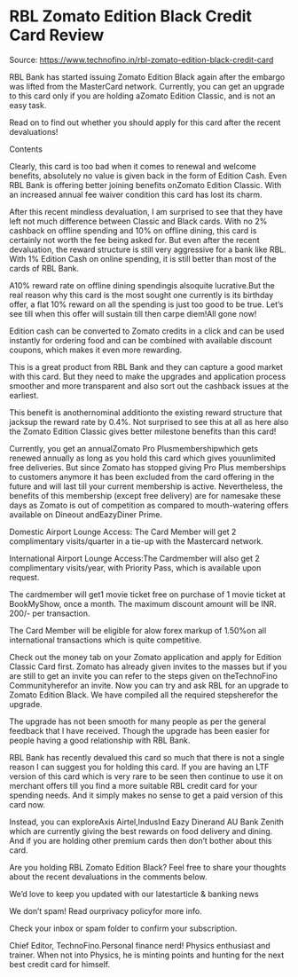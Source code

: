 # RBL Zomato Edition Black Credit Card Review

Source: https://www.technofino.in/rbl-zomato-edition-black-credit-card

RBL Bank has started issuing Zomato Edition Black again after the embargo was lifted from the MasterCard network. Currently, you can get an upgrade to this card only if you are holding aZomato Edition Classic, and is not an easy task.

Read on to find out whether you should apply for this card after the recent devaluations!

Contents

Clearly, this card is too bad when it comes to renewal and welcome benefits, absolutely no value is given back in the form of Edition Cash. Even RBL Bank is offering better joining benefits onZomato Edition Classic. With an increased annual fee waiver condition this card has lost its charm.

After this recent mindless devaluation, I am surprised to see that they have left not much difference between Classic and Black cards. With no 2% cashback on offline spending and 10% on offline dining, this card is certainly not worth the fee being asked for. But even after the recent devaluation, the reward structure is still very aggressive for a bank like RBL. With 1% Edition Cash on online spending, it is still better than most of the cards of RBL Bank.

A10% reward rate on offline dining spendingis alsoquite lucrative.But the real reason why this card is the most sought one currently is its birthday offer, a flat 10% reward on all the spending is just too good to be true. Let’s see till when this offer will sustain till then carpe diem!All gone now!

Edition cash can be converted to Zomato credits in a click and can be used instantly for ordering food and can be combined with available discount coupons, which makes it even more rewarding.

This is a great product from RBL Bank and they can capture a good market with this card. But they need to make the upgrades and application process smoother and more transparent and also sort out the cashback issues at the earliest.

This benefit is anothernominal additionto the existing reward structure that jacksup the reward rate by 0.4%. Not surprised to see this at all as here also the Zomato Edition Classic gives better milestone benefits than this card!

Currently, you get an annualZomato Pro Plusmembershipwhich gets renewed annually as long as you hold this card which gives youunlimited free deliveries. But since Zomato has stopped giving Pro Plus memberships to customers anymore it has been excluded from the card offering in the future and will last till your current membership is active. Nevertheless, the benefits of this membership (except free delivery) are for namesake these days as Zomato is out of competition as compared to mouth-watering offers available on Dineout andEazyDiner Prime.

Domestic Airport Lounge Access: The Card Member will get 2 complimentary visits/quarter in a tie-up with the Mastercard network.

International Airport Lounge Access:The Cardmember will also get 2 complimentary visits/year, with Priority Pass, which is available upon request.

The cardmember will get1 movie ticket free on purchase of 1 movie ticket at BookMyShow, once a month. The maximum discount amount will be INR. 200/- per transaction.

The Card Member will be eligible for alow forex markup of 1.50%on all international transactions which is quite competitive.

Check out the money tab on your Zomato application and apply for Edition Classic Card first. Zomato has already given invites to the masses but if you are still to get an invite you can refer to the steps given on theTechnoFino Communityherefor an invite. Now you can try and ask RBL for an upgrade to Zomato Edition Black. We have compiled all the required stepsherefor the upgrade.

The upgrade has not been smooth for many people as per the general feedback that I have received. Though the upgrade has been easier for people having a good relationship with RBL Bank.

RBL Bank has recently devalued this card so much that there is not a single reason I can suggest you for holding this card. If you are having an LTF version of this card which is very rare to be seen then continue to use it on merchant offers till you find a more suitable RBL credit card for your spending needs. And it simply makes no sense to get a paid version of this card now.

Instead, you can exploreAxis Airtel,IndusInd Eazy Dinerand AU Bank Zenith which are currently giving the best rewards on food delivery and dining. And if you are holding other premium cards then don’t bother about this card.

Are you holding RBL Zomato Edition Black? Feel free to share your thoughts about the recent devaluations in the comments below.

We’d love to keep you updated with our latestarticle & banking news

We don’t spam! Read ourprivacy policyfor more info.

Check your inbox or spam folder to confirm your subscription.

Chief Editor, TechnoFino.Personal finance nerd! Physics enthusiast and trainer. When not into Physics, he is minting points and hunting for the next best credit card for himself.